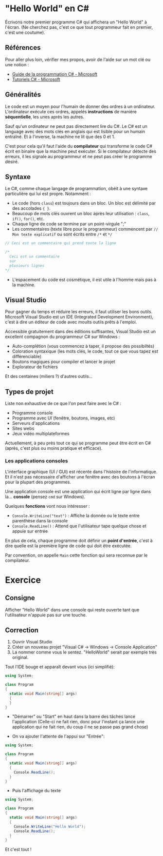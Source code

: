 # "Hello World" en C#

Écrivons notre premier programme C# qui affichera un "Hello World" à l'écran.
(Ne cherchez pas, c'est ce que tout programmeur fait en premier, c'est une coutume).

## Références

Pour aller plus loin, vérifier mes propos, avoir de l'aide sur un mot clé ou une notion :

- [Guide de la programmation C# - Microsoft](https://msdn.microsoft.com/fr-fr/library/67ef8sbd.aspx)
- [Tutoriels C# - Microsoft](https://msdn.microsoft.com/fr-fr/library/aa288436(v=vs.71).aspx)

## Généralités

Le code est un moyen pour l'humain de donner des ordres à un ordinateur.
L'ordinateur exécute ces ordres, appelés **instructions** de manière **séquentielle**, les unes après les autres.

Sauf qu'un ordinateur ne peut pas directement lire du C#. Le C# est un language avec des mots clés en anglais qui est lisible pour un humain entraîné. Et à l'inverse, la machine ne lit que des 0 et 1.

C'est pour cela qu'il faut l'aide du **compilateur** qui transforme le code C# écrit en binaire que la machine peut exécuter. Si le compilateur détecte des erreurs, il les signale au programmeur et ne peut pas créer le programme désiré.

## Syntaxe

Le C#, comme chaque langage de programmation, obéit à une syntaxe particulière qui lui est propre. Notamment :

- Le code (hors `class`) est toujours dans un bloc. Un bloc est délimité par des accolades `{ }`.
- Beaucoup de mots clés ouvrent un bloc après leur utilisation : `class`, `if()`, `for()`, etc.
- Chaque ligne de code se termine par un point-virgule ";"
- Les commentaires (texte libre pour le programmeur) commencent par `// Mon texte explicatif` ou sont écrits entre `/*` et `*/`

```csharp
// Ceci est un commentaire qui prend toute la ligne

/*
  Ceci est un commentaire
  sur
  plusieurs lignes
*/
```
- L'espacement du code est cosmétique, il est utile à l'homme mais pas à la machine.


## Visual Studio

Pour gagner du temps et réduire les erreurs, il faut utiliser les bons outils. Microsoft Visual Studio est un IDE (Integrated Development Environment), c'est à dire un éditeur de code avec moults outils prêts à l'emploi.

Accessible gratuitement dans des éditions suffisantes, Visual Studio est un excellent compagnon du programmeur C# sur Windows :

- Auto-complétion (vous commencez à taper, il propose des possibiltés)
- Coloration syntaxique (les mots clés, le code, tout ce que vous tapez est différenciable)
- Boutons magiques pour compiler et lancer le projet
- Explorateur de fichiers

Et des centaines (miliers ?) d'autres outils...

## Types de projet

Liste non exhaustive de ce que l'on peut faire avec le C# :

- Programme console
- Programme avec UI (fenêtre, boutons, images, etc)
- Serveurs d'applications
- Sites webs
- Jeux vidéo multiplateformes

Actuellement, à peu près tout ce qui se programme peut être écrit en C# (après, c'est plus ou moins pratique et efficace).

### Les applications consoles

L'interface graphique (UI / GUI) est récente dans l'histoire de l'informatique. Et il n'est pas nécessaire d'afficher une fenêtre avec des boutons à l'écran pour la plupart des programmes.

Une application console est une application qui écrit ligne par ligne dans la... **console** (pensez `cmd` sur Windows).

Quelques **fonctions** vont nous intéresser :

- `Console.WriteLine("text")` : Affiche la donnée ou le texte entre parenthèse dans la console
- `Console.ReadLine()` : Attend que l'utilisateur tape quelque chose et appuie sur entrée

En plus de cela, chaque programme doit définir un **point d'entrée**, c'est à dire quelle est la première ligne de code qui doit être exécutée.

Par convention, on appelle `Main` cette fonction qui sera reconnue par le compilateur.

# Exercice

## Consigne

Afficher "Hello World" dans une console qui reste ouverte tant que l'utilisateur n'appuie pas sur une touche.

## Correction

1. Ouvrir Visual Studio
2. Créer un nouveau projet "Visual C# -> Windows -> Console Application"
3. La nommer comme vous le sentez. "HelloWorld" serait par exemple très original.

Tout l'IDE bouge et apparaît devant vous (ici simplifié):

```csharp
using System;

class Program
{
  static void Main(string[] args)
  {
  }
}
```

- "Démarrer" ou "Start" en haut dans la barre des tâches lance l'application
(Celle-ci ne fait rien, donc pour l'instant ça lance une application qui ne fait rien, du coup il ne se passe pas grand chose)

- On va ajouter l'attente de l'appui sur "Entrée":

```csharp
using System;

class Program
{
  static void Main(string[] args)
  {
    Console.ReadLine();
  }
}
```

- Puis l'affichage du texte

```csharp
using System;

class Program
{
  static void Main(string[] args)
  {
    Console.WriteLine("Hello World");
    Console.ReadLine();
  }
}
```

Et c'est tout !
